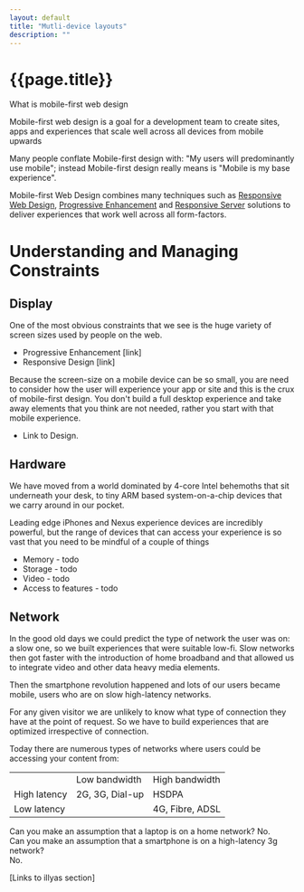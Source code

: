 ```yaml
---
layout: default
title: "Mutli-device layouts"
description: ""
---
```

<h1>{{page.title}}</h1>

 What is mobile-first web design

Mobile-first web design is a goal for a development team to create sites, apps 
and experiences that scale well across all devices from mobile upwards

Many people conflate Mobile-first design with: "My users will predominantly use 
mobile"; instead Mobile-first design really means is "Mobile is my base 
experience".

Mobile-first Web Design combines many techniques such as [Responsive Web 
Design](link), [Progressive Enhancement](link) and [Responsive Server](link) 
solutions to deliver experiences that work well across all form-factors.

# Understanding and Managing Constraints
## Display

One of the most obvious constraints that we see is the huge variety of screen 
sizes used by people on the web.

* Progressive Enhancement [link]
* Responsive Design [link]

Because the screen-size on a mobile device can be so small, you are need to 
consider how the user will experience your app or site and this is the crux of 
mobile-first design.  You don't build a full desktop experience and take away 
elements that you think are not needed, rather you start with that mobile 
experience. 

* Link to Design.

## Hardware

We have moved from a world dominated by 4-core Intel behemoths that sit 
underneath your desk, to tiny ARM based system-on-a-chip devices that we carry 
around in our pocket.

Leading edge iPhones and Nexus experience devices are incredibly powerful, but 
the range of devices that can access your experience is so vast that you need to 
be mindful of a couple of things  
 

* Memory - todo
* Storage - todo
* Video - todo
* Access to features - todo

## Network

In the good old days we could predict the type of network the user was on: a 
slow one, so we built experiences that were suitable low-fi.  Slow networks then 
got faster with the introduction of home broadband and that allowed us to 
integrate video and other data heavy media elements.  

Then the smartphone revolution happened and lots of our users became mobile, 
users who are on slow high-latency networks.

For any given visitor we are unlikely to know what type of connection they have 
at the point of request.  So we have to build experiences that are optimized 
irrespective of connection.

Today there are numerous types of networks where users could be accessing your 
content from:

<!-- TODO: Fix formatting of cells -->
<table>
<tr>
<td></td>
<td>Low bandwidth</td>
<td>High bandwidth</td>
</tr>
<tr>
<td>High latency</td>
<td>2G, 3G, Dial-up</td>
<td>HSDPA</td>
</tr>
<tr>
<td>Low latency</td>
<td></td>
<td>4G, Fibre, ADSL</td>
</tr>
</table>

Can you make an assumption that a laptop is on a home network?  No.  
Can you make an assumption that a smartphone is on a high-latency 3g network?  
No.

[Links to illyas section]